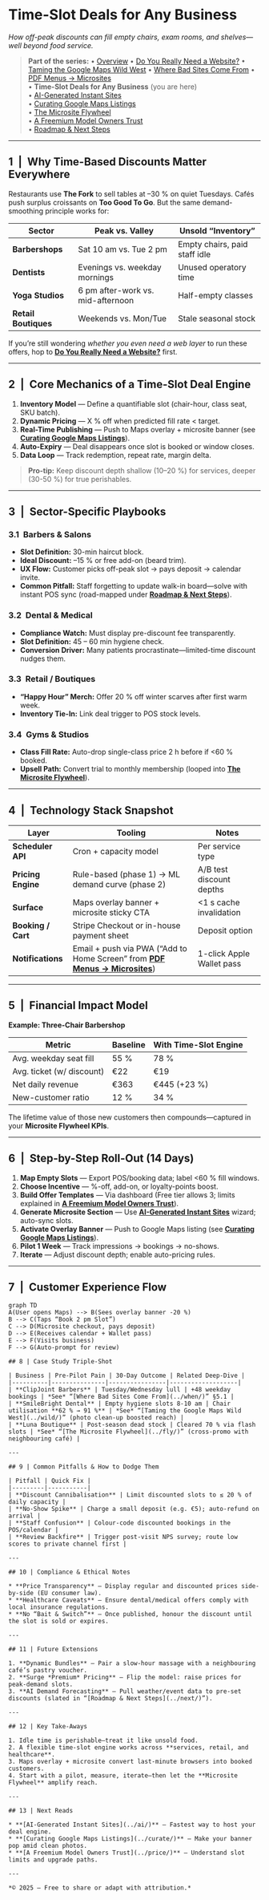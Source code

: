 # Time-Slot Deals for Any Business  
*How off-peak discounts can fill empty chairs, exam rooms, and shelves—well beyond food service.*

> **Part of the series:**
> • [Overview](../)
> • [Do You Really Need a Website?](../why/)
> • [Taming the Google Maps Wild West](../wild/)
> • [Where Bad Sites Come From](../when/)
> • [PDF Menus → Microsites](../pdf/)  
> • **Time-Slot Deals for Any Business** (you are here)  
> • [AI-Generated Instant Sites](../ai/)  
> • [Curating Google Maps Listings](../curate/)  
> • [The Microsite Flywheel](../fly/)  
> • [A Freemium Model Owners Trust](../price/)  
> • [Roadmap & Next Steps](../next/)

---

## 1 | Why Time-Based Discounts Matter Everywhere
Restaurants use **The Fork** to sell tables at –30 % on quiet Tuesdays. Cafés push surplus croissants on **Too Good To Go**. But the same demand-smoothing principle works for:

| Sector | Peak vs. Valley | Unsold “Inventory” |
|--------|-----------------|--------------------|
| **Barbershops** | Sat 10 am vs. Tue 2 pm | Empty chairs, paid staff idle |
| **Dentists** | Evenings vs. weekday mornings | Unused operatory time |
| **Yoga Studios** | 6 pm after-work vs. mid-afternoon | Half-empty classes |
| **Retail Boutiques** | Weekends vs. Mon/Tue | Stale seasonal stock |

If you’re still wondering *whether you even need a web layer* to run these offers, hop to **[Do You Really Need a Website?](../why/)** first.

---

## 2 | Core Mechanics of a Time-Slot Deal Engine
1. **Inventory Model** — Define a quantifiable slot (chair-hour, class seat, SKU batch).  
2. **Dynamic Pricing** — X % off when predicted fill rate < target.  
3. **Real-Time Publishing** — Push to Maps overlay + microsite banner (see **[Curating Google Maps Listings](../curate/)**).  
4. **Auto-Expiry** — Deal disappears once slot is booked or window closes.  
5. **Data Loop** — Track redemption, repeat rate, margin delta.

> **Pro-tip:** Keep discount depth shallow (10–20 %) for services, deeper (30-50 %) for true perishables.

---

## 3 | Sector-Specific Playbooks

### 3.1 Barbers & Salons
- **Slot Definition:** 30-min haircut block.  
- **Ideal Discount:** –15 % or free add-on (beard trim).  
- **UX Flow:** Customer picks off-peak slot → pays deposit → calendar invite.  
- **Common Pitfall:** Staff forgetting to update walk-in board—solve with instant POS sync (road-mapped under **[Roadmap & Next Steps](../next/)**).

### 3.2 Dental & Medical
- **Compliance Watch:** Must display pre-discount fee transparently.  
- **Slot Definition:** 45 – 60 min hygiene check.  
- **Conversion Driver:** Many patients procrastinate—limited-time discount nudges them.

### 3.3 Retail / Boutiques
- **“Happy Hour” Merch:** Offer 20 % off winter scarves after first warm week.  
- **Inventory Tie-In:** Link deal trigger to POS stock levels.

### 3.4 Gyms & Studios
- **Class Fill Rate:** Auto-drop single-class price 2 h before if <60 % booked.  
- **Upsell Path:** Convert trial to monthly membership (looped into **[The Microsite Flywheel](../fly/)**).

---

## 4 | Technology Stack Snapshot
| Layer | Tooling | Notes |
|-------|---------|-------|
| **Scheduler API** | Cron + capacity model | Per service type |
| **Pricing Engine** | Rule-based (phase 1) → ML demand curve (phase 2) | A/B test discount depths |
| **Surface** | Maps overlay banner + microsite sticky CTA | <1 s cache invalidation |
| **Booking / Cart** | Stripe Checkout or in-house payment sheet | Deposit option |
| **Notifications** | Email + push via PWA (“Add to Home Screen” from **[PDF Menus → Microsites](../pdf/)**) | 1-click Apple Wallet pass |

---

## 5 | Financial Impact Model
**Example: Three-Chair Barbershop**

| Metric | Baseline | With Time-Slot Engine |
|--------|----------|-----------------------|
| Avg. weekday seat fill | 55 % | 78 % |
| Avg. ticket (w/ discount) | €22 | €19 |
| Net daily revenue | €363 | €445 (+23 %) |
| New-customer ratio | 12 % | 34 % |

The lifetime value of those new customers then compounds—captured in your **Microsite Flywheel KPIs**.

---

## 6 | Step-by-Step Roll-Out (14 Days)

1. **Map Empty Slots** — Export POS/booking data; label <60 % fill windows.  
2. **Choose Incentive** — %-off, add-on, or loyalty-points boost.  
3. **Build Offer Templates** — Via dashboard (Free tier allows 3; limits explained in **[A Freemium Model Owners Trust](../price/)**).  
4. **Generate Microsite Section** — Use **[AI-Generated Instant Sites](../ai/)** wizard; auto-sync slots.  
5. **Activate Overlay Banner** — Push to Google Maps listing (see **[Curating Google Maps Listings](../curate/)**).  
6. **Pilot 1 Week** — Track impressions → bookings → no-shows.  
7. **Iterate** — Adjust discount depth; enable auto-pricing rules.  

---

## 7 | Customer Experience Flow
```mermaid
graph TD
A(User opens Maps) --> B(Sees overlay banner -20 %)
B --> C(Taps “Book 2 pm Slot”)
C --> D(Microsite checkout, pays deposit)
D --> E(Receives calendar + Wallet pass)
E --> F(Visits business)
F --> G(Auto-prompt for review)

## 8 | Case Study Triple-Shot

| Business | Pre-Pilot Pain | 30-Day Outcome | Related Deep-Dive |
|----------|---------------|----------------|-------------------|
| **ClipJoint Barbers** | Tuesday/Wednesday lull | +48 weekday bookings | *See* “[Where Bad Sites Come From](../when/)” §5.1 |
| **SmileBright Dental** | Empty hygiene slots 8-10 am | Chair utilisation **62 % → 91 %** | *See* “[Taming the Google Maps Wild West](../wild/)” (photo clean-up boosted reach) |
| **Luna Boutique** | Post-season dead stock | Cleared 70 % via flash slots | *See* “[The Microsite Flywheel](../fly/)” (cross-promo with neighbouring café) |

---

## 9 | Common Pitfalls & How to Dodge Them

| Pitfall | Quick Fix |
|---------|-----------|
| **Discount Cannibalisation** | Limit discounted slots to ≤ 20 % of daily capacity |
| **No-Show Spike** | Charge a small deposit (e.g. €5); auto-refund on arrival |
| **Staff Confusion** | Colour-code discounted bookings in the POS/calendar |
| **Review Backfire** | Trigger post-visit NPS survey; route low scores to private channel first |

---

## 10 | Compliance & Ethical Notes

* **Price Transparency** – Display regular and discounted prices side-by-side (EU consumer law).  
* **Healthcare Caveats** – Ensure dental/medical offers comply with local insurance regulations.  
* **No “Bait & Switch”** – Once published, honour the discount until the slot is sold or expires.  

---

## 11 | Future Extensions

1. **Dynamic Bundles** – Pair a slow-hour massage with a neighbouring café’s pastry voucher.  
2. **Surge *Premium* Pricing** – Flip the model: raise prices for peak-demand slots.  
3. **AI Demand Forecasting** – Pull weather/event data to pre-set discounts (slated in “[Roadmap & Next Steps](../next/)”).  

---

## 12 | Key Take-Aways

1. Idle time is perishable—treat it like unsold food.  
2. A flexible time-slot engine works across **services, retail, and healthcare**.  
3. Maps overlay + microsite convert last-minute browsers into booked customers.  
4. Start with a pilot, measure, iterate—then let the **Microsite Flywheel** amplify reach.

---

## 13 | Next Reads

* **[AI-Generated Instant Sites](../ai/)** – Fastest way to host your deal engine.  
* **[Curating Google Maps Listings](../curate/)** – Make your banner pop amid clean photos.  
* **[A Freemium Model Owners Trust](../price/)** – Understand slot limits and upgrade paths.

---

*© 2025 – Free to share or adapt with attribution.*